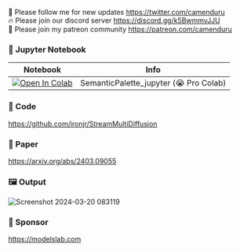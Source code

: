 🐣 Please follow me for new updates https://twitter.com/camenduru <br />
🔥 Please join our discord server https://discord.gg/k5BwmmvJJU <br />
🥳 Please join my patreon community https://patreon.com/camenduru <br />

### 🍊 Jupyter Notebook

| Notebook | Info
| --- | --- |
[![Open In Colab](https://colab.research.google.com/assets/colab-badge.svg)](https://colab.research.google.com/github/camenduru/SemanticPalette-jupyter/blob/main/SemanticPalette_jupyter.ipynb) | SemanticPalette_jupyter (😭 Pro Colab)

### 🧬 Code
https://github.com/ironjr/StreamMultiDiffusion

### 📄 Paper
https://arxiv.org/abs/2403.09055

### 🖼 Output
![Screenshot 2024-03-20 083119](https://github.com/camenduru/SemanticPalette-jupyter/assets/54370274/2dd5eea8-0723-4534-90e8-eb83aa770716)

### 🏢 Sponsor
https://modelslab.com

